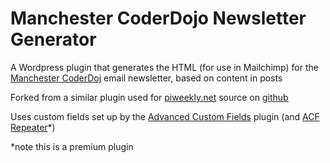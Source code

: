 # Manchester CoderDojo Newsletter Generator

A Wordpress plugin that generates the HTML (for use in Mailchimp) for the [Manchester CoderDoj](http://mcrcoderdojo.org.uk) email newsletter, based on content in posts

Forked from a similar plugin used for [piweekly.net](http://piweekly.net) source on [github](http://github.com/bennuttall/piweekly)

Uses custom fields set up by the [Advanced Custom Fields](http://wordpress.org/plugins/advanced-custom-fields/) plugin (and [ACF Repeater](http://www.advancedcustomfields.com/add-ons/repeater-field/)*)

*note this is a premium plugin
